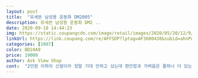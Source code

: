 ```yaml
---
layout: post 
title:  "유세븐 남성용 운동화 DM2005" 
description: 유세븐 남성용 운동화 DM2 ..
date: 2020-09-18 14:44:23 
img: https://static.coupangcdn.com/image/retail/images/2020/05/20/12/9/e8991467-b8fc-460e-9dac-e20de1d7471f.jpg 
linkUrl: https://link.coupang.com/re/AFFSDP?lptag=AF3600438&subid=ahnPublicAsk&pageKey=1620719174&itemId=2765685412&vendorItemId=70755552202&traceid=V0-113-9d9b1e495d052559 
categories: [1007] 
color: BD24A9 
price: 19000 
author: Ask View Shop 
cont:  "2만원 이하의 신발이라 정말 기대 안하고 샀는데 편안함과 가벼움은 줄하나 더 있는 아디다스입니다.<br/> 어느 분이 후기에 중간 부분이 좀 조인다고  했는데 확실히 중간은 끼는 편입니다.<br/> 그렇지만 걸을때 헐렁거리지 않고 발을 잡아주는 게 나쁘지 않습니다.<br/> 아디다스 한켤레 사는 돈으로 1년에 4번 사도 괜찮을 거 같다는 생각이 드네요.<br/> 브랜드가 중요하지 않고 편하게 막신는 신발을 찾는 분이라면 이 정도면 최고가 아닐까 싶네요.<br/><br/>막신으려고 샀습니다 가볍고 제 기준으로는 발 중간부분은 좁아서 잡아주는 느낌이고 앞부분은 넓어서 불편하지 않네요 발볼이 넓은 경우에는 중간쪽이 꽉 낄듯합니다 바닥은 딱딱해서 원래 신던 신발에 넣은 푹신한 깔창 깔았습니다<br/>많이 걷는 저에게는 바닥창이 조금 얇은 감이 있지만, 저가의 다른 신발에 비해서는 충분한 편입니다.<br/><br/>배송빠르고 물건이 깔끔합니다.<br/><br/>볼이 넓은 저에겐 매우 잘 맞습니다.<br/><br/>저는 다이에서 깔창을 별도로 사서 하나 더 깔고 다닙니다.<br/><br/>" 
---
```

